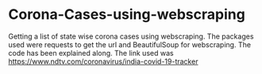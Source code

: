 # Corona-Cases-using-webscraping

Getting a list of state wise corona cases using webscraping. The packages used were requests to get the url and BeautifulSoup for webscraping. The code has been explained along. The link used was
https://www.ndtv.com/coronavirus/india-covid-19-tracker
